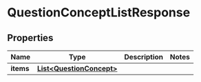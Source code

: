 
# QuestionConceptListResponse

## Properties
Name | Type | Description | Notes
------------ | ------------- | ------------- | -------------
**items** | [**List&lt;QuestionConcept&gt;**](QuestionConcept.md) |  | 



